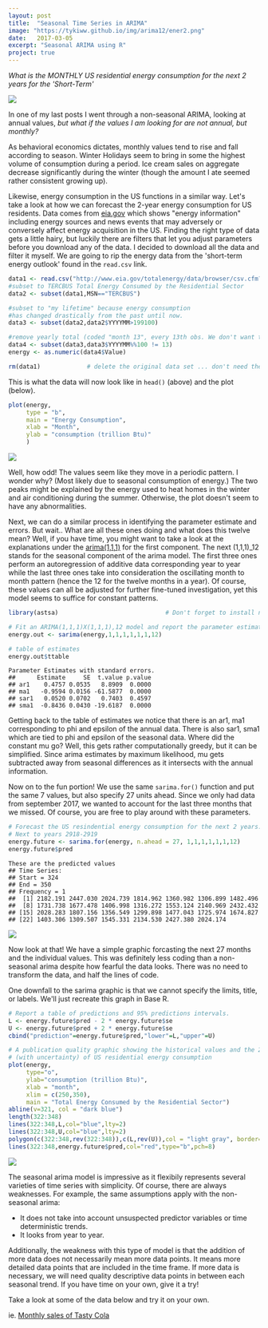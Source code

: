 ```yaml
---
layout: post
title:  "Seasonal Time Series in ARIMA"
image: "https://tykiww.github.io/img/arima12/ener2.png"
date:   2017-03-05
excerpt: "Seasonal ARIMA using R"
project: true
---
```


*What is the MONTHLY US residential energy consumption for the next 2 years for the 'Short-Term'*

![](http://needtoknow.nas.edu/energy/media/media_browser_uploads/images/item_1_.jpg)

In one of my last posts I went through a non-seasonal ARIMA, looking at annual values, _but what if the values I am looking for are not annual, but monthly?_

As behavioral economics dictates, monthly values tend to rise and fall according to season. Winter Holidays seem to bring in some the highest volume of consumption during a period. Ice cream sales on aggregate decrease significantly during the winter (though the amount I ate seemed rather consistent growing up).

Likewise, energy consumption in the US functions in a similar way. Let's take a look at how we can forecast the 2-year energy consumption for US residents. Data comes from [eia.gov](http://eia.gov) which shows "energy information" including energy sources and news events that may adversely or conversely affect energy acquisition in the US. Finding the right type of data gets a little hairy, but luckily there are filters that let you adjust parameters before you download any of the data. I decided to download all the data and filter it myself. We are going to rip the energy data from the 'short-term energy outlook' found in the `read.csv` link. 

``` r
data1 <- read.csv("http://www.eia.gov/totalenergy/data/browser/csv.cfm?tbl=T02.01")
#subset to TERCBUS Total Energy Consumed by the Residential Sector
data2 <- subset(data1,MSN=="TERCBUS")

#subset to "my lifetime" because energy consumption 
#has changed drastically from the past until now.
data3 <- subset(data2,data2$YYYYMM>199100)

#remove yearly total (coded "month 13", every 13th obs. We don't want that..)
data4 <- subset(data3,data3$YYYYMM%%100 != 13)
energy <- as.numeric(data4$Value)

rm(data1)             # delete the original data set ... don't need the extra information.
```

This is what the data will now look like in `head()` (above) and the plot (below).

``` r
plot(energy, 
     type = "b",
     main = "Energy Consumption",
     xlab = "Month",
     ylab = "consumption (trillion Btu)"
     )
```

![](https://tykiww.github.io/img/arima12/ener1.png)

Well, how odd! The values seem like they move in a periodic pattern. I wonder why? (Most likely due to seasonal consumption of energy.) The two peaks might be explained by the energy used to heat homes in the winter and air conditioning during the summer. Otherwise, the plot doesn't seem to have any abnormalities.

Next, we can do a similar process in identifying the parameter estimate and errors. But wait.. What are all these ones doing and what does this twelve mean? Well, if you have time, you might want to take a look at the explanations under the [arima(1,1,1)](https://tykiww.github.io/2017-01-05-fitting-an-arima111/) for the first component. The next (1,1,1)_12 stands for the seasonal component of the arima model. The first three ones perform an autoregression of additive data corresponding year to year while the last three ones take into consideration the oscillating month to month pattern (hence the 12 for the twelve months in a year). Of course, these values can all be adjusted for further fine-tuned investigation, yet this model seems to suffice for constant patterns. 

```r
library(astsa)                              # Don't forget to install necessary packages!!

# Fit an ARIMA(1,1,1)X(1,1,1),12 model and report the parameter estimates and standard errors.
energy.out <- sarima(energy,1,1,1,1,1,1,12)

# table of estimates
energy.out$ttable
```
    Parameter Estimates with standard errors. 
    ##      Estimate     SE  t.value p.value
    ## ar1    0.4757 0.0535   8.8909  0.0000
    ## ma1   -0.9594 0.0156 -61.5877  0.0000
    ## sar1   0.0520 0.0702   0.7403  0.4597
    ## sma1  -0.8436 0.0430 -19.6187  0.0000

Getting back to the table of estimates we notice that there is an ar1, ma1 corresponding to phi and epsilon of the annual data. There is also sar1, sma1 which are tied to phi and epsilon of the seasonal data. Where did the constant mu go? Well, this gets rather computationally greedy, but it can be simplified. Since arima estimates by maximum likelihood, mu gets subtracted away from seasonal differences as it intersects with the annual information.

Now on to the fun portion! We use the same `sarima.for()` function and put the same 7 values, but also specify 27 units ahead. Since we only had data from september 2017, we wanted to account for the last three months that we missed. Of course, you are free to play around with these parameters.

```r
# Forecast the US resindential energy consumption for the next 2 years.
# Next to years 2918-2919
energy.future <- sarima.for(energy, n.ahead = 27, 1,1,1,1,1,1,12)
energy.future$pred
```
    These are the predicted values
    ## Time Series:
    ## Start = 324 
    ## End = 350 
    ## Frequency = 1 
    ##  [1] 2182.191 2447.030 2024.739 1814.962 1360.982 1306.899 1482.496
    ##  [8] 1731.738 1677.478 1406.998 1316.272 1553.124 2140.969 2432.432
    ## [15] 2028.283 1807.156 1356.549 1299.898 1477.043 1725.974 1674.827
    ## [22] 1403.306 1309.507 1545.331 2134.530 2427.380 2024.174

![](https://tykiww.github.io/img/arima12/ener2.png)

Now look at that! We have a simple graphic forcasting the next 27 months and the individual values. This was definitely less coding than a non-seasonal arima despite how fearful the data looks. There was no need to transform the data, and half the lines of code. 

One downfall to the sarima graphic is that we cannot specify the limits, title, or labels. We'll just recreate this graph in Base R.

```r
# Report a table of predictions and 95% predictions intervals.
L <- energy.future$pred - 2 * energy.future$se
U <- energy.future$pred + 2 * energy.future$se
cbind("prediction"=energy.future$pred,"lower"=L,"upper"=U)

# A publication quality graphic showing the historical values and the 2 year predictions
# (with uncertainty) of US residential energy consumption
plot(energy,
     type="o",
     ylab="consumption (trillion Btu)",
     xlab = "month",
     xlim = c(250,350),
     main = "Total Energy Consumed by the Residential Sector")
abline(v=321, col = "dark blue")
length(322:348)
lines(322:348,L,col="blue",lty=2)                                         # lower bounds
lines(322:348,U,col="blue",lty=2)                                         # upper bounds
polygon(c(322:348,rev(322:348)),c(L,rev(U)),col = "light gray", border=NA)# Filling in the lines between the upper
lines(322:348,energy.future$pred,col="red",type="b",pch=8)                # and lower bounds in the prediction.
```

![](https://tykiww.github.io/img/arima12/ener3.png)

The seasonal arima model is impressive as it flexibily represents several varieties of time series with simplicity. Of course, there are always weaknesses. For example, the same assumptions apply with the non-seasonal arima: 
- It does not take into account unsuspected predictor variables or time deterministic trends. 
- It looks from year to year. 

Additionally, the weakness with this type of model is that the addition of more data does not necessarily mean more data points. It means more detailed data points that are included in the time frame. If more data is necessary, we will need quality descriptive data points in between each seasonal trend. If you have time on your own, give it a try!

Take a look at some of the data below and try it on your own.

ie. [Monthly sales of Tasty Cola](https://datamarket.com/data/set/22xx/monthly-sales-of-tasty-cola#!ds=22xx&display=line)
